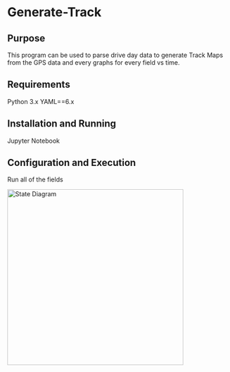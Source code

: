 # Generate-Track

## Purpose 
This program can be used to parse drive day data to generate Track Maps from the GPS data and every graphs for every field vs time.  

## Requirements 
 Python 3.x
 YAML==6.x

## Installation and Running 
Jupyter Notebook 

## Configuration and Execution
Run all of the fields

<img src="https://cdn.discordapp.com/attachments/1288636548442493028/1292194261416149092/generateTrackUML.png?ex=6702d92f&is=670187af&hm=92ec9fc60d7a2c540833e43dd00d2f9e581e484e9ea716aa1f639716ba72e789&" alt="State Diagram " width="400"/>
